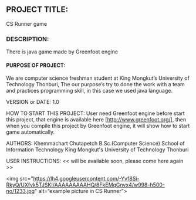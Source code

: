 <h2>PROJECT TITLE:</h2> 
CS Runner game

<h3>DESCRIPTION:</h3>
There is java game made by Greenfoot engine

<h4>PURPOSE OF PROJECT:</h4>
We are computer science freshman student at King Mongkut’s University of Technology Thonburi, The our purpose’s try to done the work with a team and practices programming skill, in this case we used java language. 

VERSION or DATE: 1.0

HOW TO START THIS PROJECT: User need Greenfoot engine before start this project, that engine is available here [http://www.greenfoot.org/], then when you compile this project by Greenfoot engine, it will show how to start game automatically.

AUTHORS:
Khemmachart Chutapetch
B.Sc.(Computer Science)
School of Information Technology
King Mongkut's University of Technology Thonburi

USER INSTRUCTIONS:
<< will be available soon, please come here again >>


<img src="https://lh4.googleusercontent.com/-Yvf8Si-RkyQ/UXfvk5TJSKI/AAAAAAAAAHQ/8FkEMqGnvx4/w998-h500-no/1233.jpg" alt=“example picture in CS Runner”>